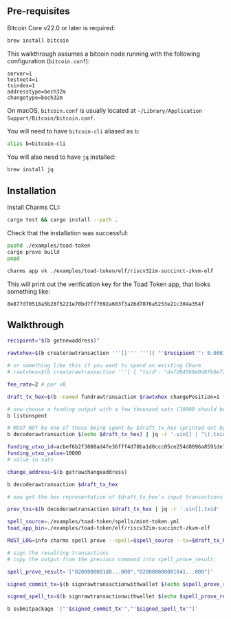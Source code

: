 ## Pre-requisites

Bitcoin Core v22.0 or later is required:

```sh
brew install bitcoin
```

This walkthrough assumes a bitcoin node running with the following configuration (`bitcoin.conf`):

```
server=1
testnet4=1
txindex=1
addresstype=bech32m
changetype=bech32m
```

On macOS, `bitcoin.conf` is usually located at `~/Library/Application Support/Bitcoin/bitcoin.conf`.

You will need to have `bitcoin-cli` aliased as `b`:

```sh
alias b=bitcoin-cli
```

You will also need to have `jq` installed:

```sh
brew install jq
```

## Installation

Install Charms CLI:

```sh
cargo test && cargo install --path .
```

Check that the installation was successful:

```sh
pushd ./examples/toad-token
cargo prove build
popd

charms app vk ./examples/toad-token/elf/riscv32im-succinct-zkvm-elf
```

This will print out the verification key for the Toad Token app, that looks something like:

```
8e877d70518a5b28f5221e70bd7ff7692a603f3a26d7076a5253e21c304a354f
```

## Walkthrough

```sh
recipient="$(b getnewaddress)"

rawtxhex=$(b createrawtransaction '''[]''' '''[{ "'$recipient'": 0.00010000 }]''')

# or something like this if you want to spend an existing Charm
# rawtxhex=$(b createrawtransaction '''[ { "txid": "dafd94568e0d8fb0e72c9bb84e54b227c9cad28168611fe3d37f06276125e247", "vout": 0 } ]''' '''[{ "'$recipient'": 0.00010000 }]''')

fee_rate=2 # per vB

draft_tx_hex=$(b -named fundrawtransaction $rawtxhex changePosition=1 fee_rate=$fee_rate | jq -r '.hex')

# now choose a funding output with a few thousand sats (10000 should be more than enough)
b listunspent

# MUST NOT be one of those being spent by $draft_tx_hex (printed out by this)
b decoderawtransaction $(echo $draft_tx_hex) | jq -r '.vin[] | "\(.txid):\(.vout)"'

funding_utxo_id=acbef6b2f3808ad4fe36fff4d70ba1d0ccc05ce254d8096a8591de76683af8d0:0
funding_utxo_value=10000
# value in sats

change_address=$(b getrawchangeaddress)

b decoderawtransaction $draft_tx_hex

# now get the hex representation of $draft_tx_hex's input transactions

prev_txs=$(b decoderawtransaction $draft_tx_hex | jq -r '.vin[].txid' | sort | uniq | xargs -I {} bitcoin-cli getrawtransaction {} | paste -sd, -)

spell_source=./examples/toad-token/spells/mint-token.yml
toad_app_bin=./examples/toad-token/elf/riscv32im-succinct-zkvm-elf

RUST_LOG=info charms spell prove --spell=$spell_source --tx=$draft_tx_hex --prev-txs=$prev_txs --app-bins=$toad_app_bin --funding-utxo-id=$funding_utxo_id --funding-utxo-value=$funding_utxo_value --change-address=$change_address --fee-rate=$fee_rate

# sign the resulting transactions
# copy the output from the previous command into spell_prove_result:

spell_prove_result='["0200000001d0...000","020000000001041...000"]'

signed_commit_tx=$(b signrawtransactionwithwallet $(echo $spell_prove_result | jq -r '.[0]') | jq -r '.hex')

signed_spell_tx=$(b signrawtransactionwithwallet $(echo $spell_prove_result | jq -r '.[1]') $(b decoderawtransaction $signed_commit_tx | jq -c '[{txid: .txid, vout: .vout[0].n, scriptPubKey: .vout[0].scriptPubKey.hex, amount: .vout[0].value}]') | jq -r '.hex')

b submitpackage '["'$signed_commit_tx'","'$signed_spell_tx'"]'
```
